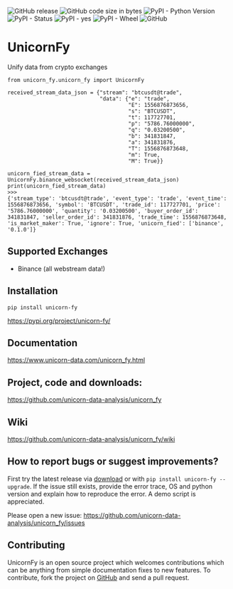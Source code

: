 ![GitHub release](https://img.shields.io/github/release/unicorn-data-analysis/unicorn_fy.svg) ![GitHub code size in bytes](https://img.shields.io/github/languages/code-size/unicorn-data-analysis/unicorn_fy.svg) ![PyPI - Python Version](https://img.shields.io/pypi/pyversions/unicorn_fy.svg) ![PyPI - Status](https://img.shields.io/pypi/status/unicorn_fy.svg) ![PyPI - yes](https://img.shields.io/badge/PyPI-yes-brightgreen.svg) ![PyPI - Wheel](https://img.shields.io/pypi/wheel/unicorn_fy.svg) ![GitHub](https://img.shields.io/github/license/unicorn-data-analysis/unicorn_fy.svg) 

# UnicornFy
Unify data from crypto exchanges 
```
from unicorn_fy.unicorn_fy import UnicornFy

received_stream_data_json = {"stream": "btcusdt@trade",
                             "data": {"e": "trade",
                                      "E": 1556876873656,
                                      "s": "BTCUSDT",
                                      "t": 117727701,
                                      "p": "5786.76000000",
                                      "q": "0.03200500",
                                      "b": 341831847,
                                      "a": 341831876,
                                      "T": 1556876873648,
                                      "m": True,
                                      "M": True}}

unicorn_fied_stream_data = UnicornFy.binance_websocket(received_stream_data_json)
print(unicorn_fied_stream_data)
>>>
{'stream_type': 'btcusdt@trade', 'event_type': 'trade', 'event_time': 1556876873656, 'symbol': 'BTCUSDT', 'trade_id': 117727701, 'price': '5786.76000000', 'quantity': '0.03200500', 'buyer_order_id': 341831847, 'seller_order_id': 341831876, 'trade_time': 1556876873648, 'is_market_maker': True, 'ignore': True, 'unicorn_fied': ['binance', '0.1.0']}
```
## Supported Exchanges
- Binance (all webstream data!)

## Installation
`pip install unicorn-fy`

https://pypi.org/project/unicorn-fy/

## Documentation
https://www.unicorn-data.com/unicorn_fy.html

## Project, code and downloads:
https://github.com/unicorn-data-analysis/unicorn_fy

## Wiki
https://github.com/unicorn-data-analysis/unicorn_fy/wiki

## How to report bugs or suggest improvements?
First try the latest release via [download](https://github.com/unicorn-data-analysis/unicorn_fy/releases) 
or with `pip install unicorn-fy --upgrade`. If the issue still exists, provide the error trace, OS 
and python version and explain how to reproduce the error. A demo script is appreciated.

Please open a new issue:
https://github.com/unicorn-data-analysis/unicorn_fy/issues

## Contributing
UnicornFy is an open source project which welcomes contributions which can be anything from simple 
documentation fixes to new features. To contribute, fork the project on [GitHub](https://github.com/unicorn-data-analysis/unicorn_fy) and send a pull request.
